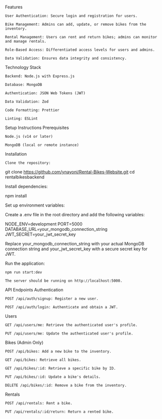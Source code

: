 Features

    User Authentication: Secure login and registration for users.

    Bike Management: Admins can add, update, or remove bikes from the inventory.

    Rental Management: Users can rent and return bikes; admins can monitor and manage rentals.

    Role-Based Access: Differentiated access levels for users and admins.

    Data Validation: Ensures data integrity and consistency.

Technology Stack

    Backend: Node.js with Express.js

    Database: MongoDB

    Authentication: JSON Web Tokens (JWT)

    Data Validation: Zod

    Code Formatting: Prettier

    Linting: ESLint

Setup Instructions
Prerequisites

    Node.js (v14 or later)

    MongoDB (local or remote instance)

Installation

    Clone the repository:

git clone https://github.com/ynayoni/Rental-Bikes-Website.git
cd rentalbikesbackend

Install dependencies:

npm install

Set up environment variables:

Create a .env file in the root directory and add the following variables:

NODE_ENV=development
PORT=5000
DATABASE_URL=your_mongodb_connection_string
JWT_SECRET=your_jwt_secret_key

Replace your_mongodb_connection_string with your actual MongoDB connection string and your_jwt_secret_key with a secure secret key for JWT.

Run the application:

    npm run start:dev

    The server should be running on http://localhost:5000.

API Endpoints
Authentication

    POST /api/auth/signup: Register a new user.

    POST /api/auth/login: Authenticate and obtain a JWT.

Users

    GET /api/users/me: Retrieve the authenticated user's profile.

    PUT /api/users/me: Update the authenticated user's profile.

Bikes (Admin Only)

    POST /api/bikes: Add a new bike to the inventory.

    GET /api/bikes: Retrieve all bikes.

    GET /api/bikes/:id: Retrieve a specific bike by ID.

    PUT /api/bikes/:id: Update a bike's details.

    DELETE /api/bikes/:id: Remove a bike from the inventory.

Rentals

    POST /api/rentals: Rent a bike.

    PUT /api/rentals/:id/return: Return a rented bike.
